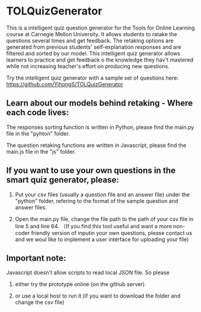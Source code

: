# TOLQuizGenerator

This is a intelligent quiz question generator for the Tools for Online Learning course at Carnegie Mellon University. It allows students to ratake the questions several times and get feedback. The retaking options are generated from previous students' self-explanation responses and are filtered and sorted by our model. This intelligent quiz generator allows learners to practice and get feedback o the knowledge they hav't mastered while not increasing teacher's effort on producing new questions.

Try the intelligent quiz generator with a sample set of questions here: https://github.com/YihongS/TOLQuizGenerator

## Learn about our models behind retaking - Where each code lives:
The responses sorting function is written in Python, please find the main.py file in the "pyhton" folder.

The question retaking functions are written in Javascript, please find the main.js file in the "js" folder.

## If you want to use your own questions in the smart quiz generator, please:

1. Put your csv files (usually a question file and an answer file) under the "python" folder, refering to the format of the sample question and answer files.

2. Open the main.py file, change the file path to the path of your csv file in line 5 and line 64.
（If you find this tool useful and want a more non-coder friendly version of inputin your own questions, please contact us and we woul like to implement a user interface for uploading your file)

## Important note: 

Javascript doesn't allow scripts to read local JSON file. So please 

1. either try the prototype online (on the github server) 

2. or use a local host to run it (if you want to download the folder and change the csv file)
